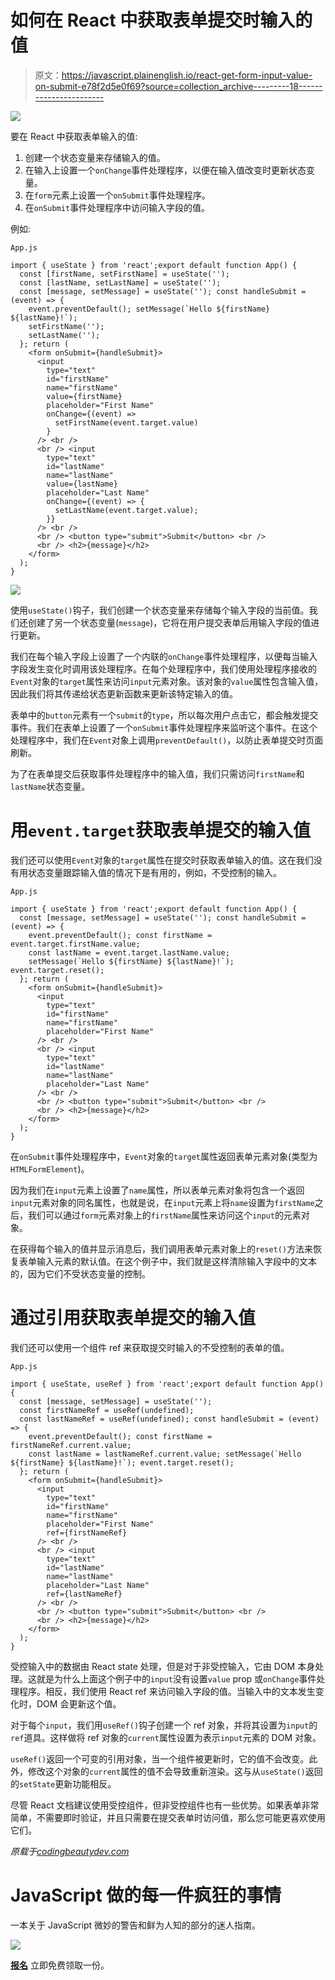 # 如何在 React 中获取表单提交时输入的值

> 原文：<https://javascript.plainenglish.io/react-get-form-input-value-on-submit-e78f2d5e0f69?source=collection_archive---------18----------------------->

![](img/a7612b442faddb94cc92156e309f2d1f.png)

要在 React 中获取表单输入的值:

1.  创建一个状态变量来存储输入的值。
2.  在输入上设置一个`onChange`事件处理程序，以便在输入值改变时更新状态变量。
3.  在`form`元素上设置一个`onSubmit`事件处理程序。
4.  在`onSubmit`事件处理程序中访问输入字段的值。

例如:

`App.js`

```
import { useState } from 'react';export default function App() {
  const [firstName, setFirstName] = useState('');
  const [lastName, setLastName] = useState('');
  const [message, setMessage] = useState(''); const handleSubmit = (event) => {
    event.preventDefault(); setMessage(`Hello ${firstName} ${lastName}!`);
    setFirstName('');
    setLastName('');
  }; return (
    <form onSubmit={handleSubmit}>
      <input
        type="text"
        id="firstName"
        name="firstName"
        value={firstName}
        placeholder="First Name"
        onChange={(event) =>
          setFirstName(event.target.value)
        }
      /> <br />
      <br /> <input
        type="text"
        id="lastName"
        name="lastName"
        value={lastName}
        placeholder="Last Name"
        onChange={(event) => {
          setLastName(event.target.value);
        }}
      /> <br />
      <br /> <button type="submit">Submit</button> <br />
      <br /> <h2>{message}</h2>
    </form>
  );
}
```

![](img/b9fcfa66036eb223668ec4d74ee96924.png)

使用`useState()`钩子，我们创建一个状态变量来存储每个输入字段的当前值。我们还创建了另一个状态变量(`message`)，它将在用户提交表单后用输入字段的值进行更新。

我们在每个输入字段上设置了一个内联的`onChange`事件处理程序，以便每当输入字段发生变化时调用该处理程序。在每个处理程序中，我们使用处理程序接收的`Event`对象的`target`属性来访问`input`元素对象。该对象的`value`属性包含输入值，因此我们将其传递给状态更新函数来更新该特定输入的值。

表单中的`button`元素有一个`submit`的`type`，所以每次用户点击它，都会触发提交事件。我们在表单上设置了一个`onSubmit`事件处理程序来监听这个事件。在这个处理程序中，我们在`Event`对象上调用`preventDefault()`，以防止表单提交时页面刷新。

为了在表单提交后获取事件处理程序中的输入值，我们只需访问`firstName`和`lastName`状态变量。

# 用`event.target`获取表单提交的输入值

我们还可以使用`Event`对象的`target`属性在提交时获取表单输入的值。这在我们没有用状态变量跟踪输入值的情况下是有用的，例如，不受控制的输入。

`App.js`

```
import { useState } from 'react';export default function App() {
  const [message, setMessage] = useState(''); const handleSubmit = (event) => {
    event.preventDefault(); const firstName = event.target.firstName.value;
    const lastName = event.target.lastName.value;
    setMessage(`Hello ${firstName} ${lastName}!`); event.target.reset();
  }; return (
    <form onSubmit={handleSubmit}>
      <input
        type="text"
        id="firstName"
        name="firstName"
        placeholder="First Name"
      /> <br />
      <br /> <input
        type="text"
        id="lastName"
        name="lastName"
        placeholder="Last Name"
      /> <br />
      <br /> <button type="submit">Submit</button> <br />
      <br /> <h2>{message}</h2>
    </form>
  );
}
```

在`onSubmit`事件处理程序中，`Event`对象的`target`属性返回表单元素对象(类型为`HTMLFormElement`)。

因为我们在`input`元素上设置了`name`属性，所以表单元素对象将包含一个返回`input`元素对象的同名属性，也就是说，在`input`元素上将`name`设置为`firstName`之后，我们可以通过`form`元素对象上的`firstName`属性来访问这个`input`的元素对象。

在获得每个输入的值并显示消息后，我们调用表单元素对象上的`reset()`方法来恢复表单输入元素的默认值。在这个例子中，我们就是这样清除输入字段中的文本的，因为它们不受状态变量的控制。

# 通过引用获取表单提交的输入值

我们还可以使用一个组件 ref 来获取提交时输入的不受控制的表单的值。

`App.js`

```
import { useState, useRef } from 'react';export default function App() {
  const [message, setMessage] = useState('');
  const firstNameRef = useRef(undefined);
  const lastNameRef = useRef(undefined); const handleSubmit = (event) => {
    event.preventDefault(); const firstName = firstNameRef.current.value;
    const lastName = lastNameRef.current.value; setMessage(`Hello ${firstName} ${lastName}!`); event.target.reset();
  }; return (
    <form onSubmit={handleSubmit}>
      <input
        type="text"
        id="firstName"
        name="firstName"
        placeholder="First Name"
        ref={firstNameRef}
      /> <br />
      <br /> <input
        type="text"
        id="lastName"
        name="lastName"
        placeholder="Last Name"
        ref={lastNameRef}
      /> <br />
      <br /> <button type="submit">Submit</button> <br />
      <br /> <h2>{message}</h2>
    </form>
  );
}
```

受控输入中的数据由 React state 处理，但是对于非受控输入，它由 DOM 本身处理。这就是为什么上面这个例子中的`input`没有设置`value` prop 或`onChange`事件处理程序。相反，我们使用 React ref 来访问输入字段的值。当输入中的文本发生变化时，DOM 会更新这个值。

对于每个`input`，我们用`useRef()`钩子创建一个 ref 对象，并将其设置为`input`的`ref`道具。这样做将 ref 对象的`current`属性设置为表示`input`元素的 DOM 对象。

`useRef()`返回一个可变的引用对象，当一个组件被更新时，它的值不会改变。此外，修改这个对象的`current`属性的值不会导致重新渲染。这与从`useState()`返回的`setState`更新功能相反。

尽管 React 文档建议使用受控组件，但非受控组件也有一些优势。如果表单非常简单，不需要即时验证，并且只需要在提交表单时访问值，那么您可能更喜欢使用它们。

*原载于*[*codingbeautydev.com*](https://cbdev.link/d03a76)

# JavaScript 做的每一件疯狂的事情

一本关于 JavaScript 微妙的警告和鲜为人知的部分的迷人指南。

![](img/143ee152ba78025ea8643ba5b9726a20.png)

[**报名**](https://cbdev.link/d3c4eb) 立即免费领取一份。